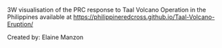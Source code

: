 3W visualisation of the PRC response to Taal Volcano Operation in the Philippines available at
https://philippineredcross.github.io/Taal-Volcano-Eruption/

Created by: Elaine Manzon

